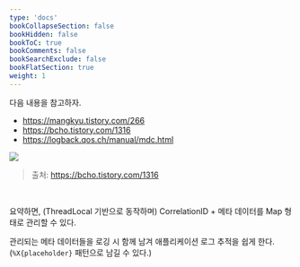 ```yaml
---
type: 'docs'
bookCollapseSection: false
bookHidden: false
bookToC: true
bookComments: false
bookSearchExclude: false
bookFlatSection: true
weight: 1
---
```


다음 내용을 참고하자.
- https://mangkyu.tistory.com/266
- https://bcho.tistory.com/1316
- https://logback.qos.ch/manual/mdc.html

![](/images/[JAVA]%20MDC_50.png)

> 출처: https://bcho.tistory.com/1316

<br>

요약하면, (ThreadLocal 기반으로 동작하며) CorrelationID + 메타 데이터를 Map 형태로 관리할 수 있다. 

관리되는 메타 데이터들을 로깅 시 함께 남겨 애플리케이션 로그 추적을 쉽게 한다. (`%X{placeholder}`  패턴으로 남길 수 있다.)